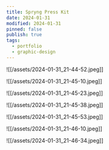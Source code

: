 ```yaml
---
title: Spryng Press Kit
date: 2024-01-31
modified: 2024-01-31
pinned: false
publish: true
tags:
  - portfolio
  - graphic-design
---
```


![[/assets/2024-01-31_21-44-52.jpeg]]

![[/assets/2024-01-31_21-45-10.jpeg]]

![[/assets/2024-01-31_21-45-23.jpeg]]

![[/assets/2024-01-31_21-45-38.jpeg]]

![[/assets/2024-01-31_21-45-53.jpeg]]

![[/assets/2024-01-31_21-46-10.jpeg]]

![[/assets/2024-01-31_21-46-34.jpeg]]
